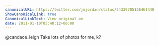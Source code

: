 ```yaml
---
canonicalURL: https://twitter.com/jmjordan/status/24339705126461440
ShowCanonicalLink: true
CanonicalLinkText: View original on
date: 2011-01-10T05:40:12+00:00
---
```

@candace_leigh Take lots of photos for me, k?